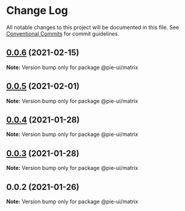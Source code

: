 # Change Log

All notable changes to this project will be documented in this file.
See [Conventional Commits](https://conventionalcommits.org) for commit guidelines.

## [0.0.6](https://github.com/pie-framework/pie-ui/compare/@pie-ui/matrix@0.0.5...@pie-ui/matrix@0.0.6) (2021-02-15)

**Note:** Version bump only for package @pie-ui/matrix





## [0.0.5](https://github.com/pie-framework/pie-ui/compare/@pie-ui/matrix@0.0.4...@pie-ui/matrix@0.0.5) (2021-02-01)

**Note:** Version bump only for package @pie-ui/matrix





## [0.0.4](https://github.com/pie-framework/pie-ui/compare/@pie-ui/matrix@0.0.3...@pie-ui/matrix@0.0.4) (2021-01-28)

**Note:** Version bump only for package @pie-ui/matrix





## [0.0.3](https://github.com/pie-framework/pie-ui/compare/@pie-ui/matrix@0.0.2...@pie-ui/matrix@0.0.3) (2021-01-28)

**Note:** Version bump only for package @pie-ui/matrix





## 0.0.2 (2021-01-26)

**Note:** Version bump only for package @pie-ui/matrix
